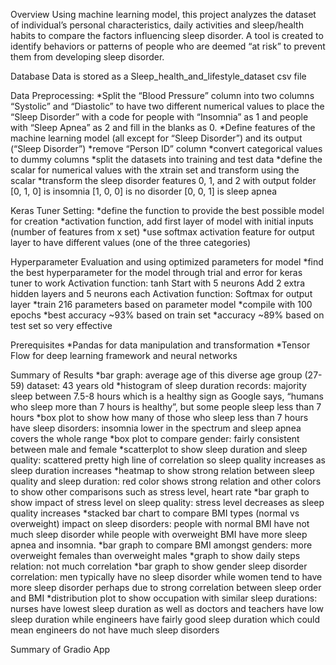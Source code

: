 Overview
Using machine learning model, this project analyzes the dataset of individual’s personal characteristics, daily activities and sleep/health habits to compare the factors influencing sleep disorder. A tool is created to identify behaviors or patterns of people who are deemed “at risk” to prevent them from developing sleep disorder.

Database
Data is stored as a Sleep_health_and_lifestyle_dataset csv file

Data Preprocessing:
*Split the “Blood Pressure” column into two columns “Systolic” and “Diastolic” to have two different numerical values to place the “Sleep Disorder” with a code for people with “Insomnia” as 1 and people with “Sleep Apnea” as 2 and fill in the blanks as 0.
*Define features of the machine learning model (all except for “Sleep Disorder”) and its output (“Sleep Disorder”)
*remove “Person ID” column
*convert categorical values to dummy columns
*split the datasets into training and test data
*define the scalar for numerical values with the xtrain set and transform using the scalar
*transform the sleep disorder features 0, 1, and 2 with output folder
[0, 1, 0] is insomnia
[1, 0, 0] is no disorder
[0, 0, 1] is sleep apnea

Keras Tuner Setting: 
*define the function to provide the best possible model for creation
*activation function, add first layer of model with initial inputs (number of features from x set)
*use softmax activation feature for output layer to have different values (one of the three categories)

Hyperparameter Evaluation and using optimized parameters for model
*find the best hyperparameter for the model through trial and error for keras tuner to work
Activation function: tanh
Start with 5 neurons
Add 2 extra hidden layers and 5 neurons each
Activation function: Softmax for output layer
*train 216 parameters based on parameter model
*compile with 100 epochs
*best accuracy ~93% based on train set
*accuracy ~89% based on test set so very effective

Prerequisites
*Pandas for data manipulation and transformation
*Tensor Flow for deep learning framework and neural networks

Summary of Results
*bar graph: average age of this diverse age group (27-59) dataset: 43 years old
*histogram of sleep duration records: majority sleep between 7.5-8 hours which is a healthy sign as Google says, “humans who sleep more than 7 hours is healthy”, but some people sleep less than 7 hours
*box plot to show how many of those who sleep less than 7 hours have sleep disorders: insomnia lower in the spectrum and sleep apnea covers the whole range
*box plot to compare gender: fairly consistent between male and female
*scatterplot to show sleep duration and sleep quality: scattered pretty high line of correlation so sleep quality increases as sleep duration increases
*heatmap to show strong relation between sleep quality and sleep duration: red color shows strong relation and other colors to show other comparisons such as stress level, heart rate
*bar graph to show impact of stress level on sleep quality: stress level decreases as sleep quality increases
*stacked bar chart to compare BMI types (normal vs overweight) impact on sleep disorders: people with normal BMI have not much sleep disorder while people with overweight BMI have more sleep apnea and insomnia.
*bar graph to compare BMI amongst genders: more overweight females than overweight males
*graph to show daily steps relation: not much correlation
*bar graph to show gender sleep disorder correlation: men typically have no sleep disorder while women tend to have more sleep disorder perhaps due to strong correlation between sleep order and BMI
*distribution plot to show occupation with similar sleep durations: nurses have lowest sleep duration as well as doctors and teachers have low sleep duration while engineers have fairly good sleep duration which could mean engineers do not have much sleep disorders

Summary of Gradio App

